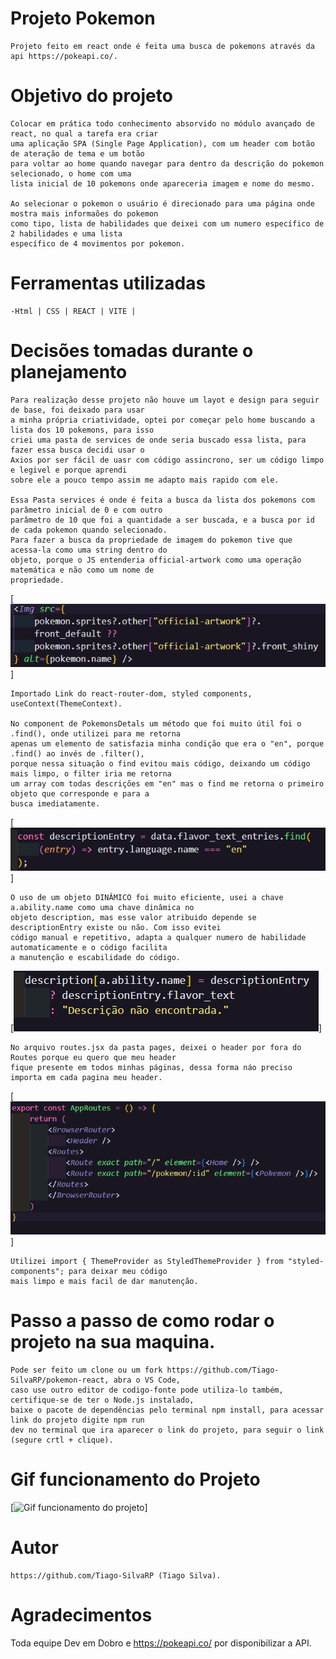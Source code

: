 # Projeto Pokemon 

    Projeto feito em react onde é feita uma busca de pokemons através da api https://pokeapi.co/.

# Objetivo do projeto

    Colocar em prática todo conhecimento absorvido no módulo avançado de react, no qual a tarefa era criar
    uma aplicação SPA (Single Page Application), com um header com botão de ateração de tema e um botão
    para voltar ao home quando navegar para dentro da descrição do pokemon selecionado, o home com uma 
    lista inicial de 10 pokemons onde apareceria imagem e nome do mesmo.

    Ao selecionar o pokemon o usuário é direcionado para uma página onde mostra mais informaões do pokemon 
    como tipo, lista de habilidades que deixei com um numero específico de 2 habilidades e uma lista 
    específico de 4 movimentos por pokemon.

# Ferramentas utilizadas

    -Html | CSS | REACT | VITE |

# Decisões tomadas durante o planejamento

    Para realização desse projeto não houve um layot e design para seguir de base, foi deixado para usar
    a minha própria criatividade, optei por começar pelo home buscando a lista dos 10 pokemons, para isso 
    criei uma pasta de services de onde seria buscado essa lista, para fazer essa busca decidi usar o 
    Axios por ser fácil de uasr com código assincrono, ser um código limpo e legivel e porque aprendi 
    sobre ele a pouco tempo assim me adapto mais rapido com ele.

    Essa Pasta services é onde é feita a busca da lista dos pokemons com parâmetro inicial de 0 e com outro 
    parâmetro de 10 que foi a quantidade a ser buscada, e a busca por id de cada pokemon quando selecionado.
    Para fazer a busca da propriedade de imagem do pokemon tive que acessa-la como uma string dentro do 
    objeto, porque o JS entenderia official-artwork como uma operação matemática e não como um nome de 
    propriedade.

[<img src="./src/images/buscaImagemPokemon.PNG" alt="Buscando propriedade como string dentro de colchetes">]

    Importado Link do react-router-dom, styled components, useContext(ThemeContext).

    No component de PokemonsDetals um método que foi muito útil foi o .find(), onde utilizei para me retorna 
    apenas um elemento de satisfazia minha condição que era o "en", porque .find() ao invés de .filter(), 
    porque nessa situação o find evitou mais código, deixando um código mais limpo, o filter iria me retorna 
    um array com todas descrições em "en" mas o find me retorna o primeiro objeto que corresponde e para a 
    busca imediatamente.

[<img src="./src/images/find.PNG" alt="Imagem com código .find">]

    O uso de um objeto DINÂMICO foi muito eficiente, usei a chave a.ability.name como uma chave dinâmica no 
    objeto description, mas esse valor atribuido depende se descriptionEntry existe ou não. Com isso evitei 
    código manual e repetitivo, adapta a qualquer numero de habilidade automaticamente e o código facilita 
    a manutenção e escabilidade do código.

[<img src="./src/images/objetoDinamico.PNG" alt="Imagem trecho de codigo Dinamico">]



    No arquivo routes.jsx da pasta pages, deixei o header por fora do Routes porque eu quero que meu header 
    fique presente em todos minhas páginas, dessa forma náo preciso importa em cada pagina meu header.


[<img src="./src/images/rotaHeader.PNG" alt="Header atribuido em todas paginas de modo eficiente">]

    Utilizei import { ThemeProvider as StyledThemeProvider } from "styled-components"; para deixar meu código 
    mais limpo e mais facil de dar manutenção.

# Passo a passo de como rodar o projeto na sua maquina. 

    Pode ser feito um clone ou um fork https://github.com/Tiago-SilvaRP/pokemon-react, abra o VS Code, 
    caso use outro editor de codigo-fonte pode utiliza-lo também, certifique-se de ter o Node.js instalado, 
    baixe o pacote de dependências pelo terminal npm install, para acessar link do projeto digite npm run 
    dev no terminal que ira aparecer o link do projeto, para seguir o link (segure crtl + clique).

# Gif funcionamento do Projeto

[<img src="./src/images/gif.gif" alt="Gif funcionamento do projeto">]

# Autor 

    https://github.com/Tiago-SilvaRP (Tiago Silva).

# Agradecimentos 

 Toda equipe Dev em Dobro e https://pokeapi.co/ por disponibilizar a API.